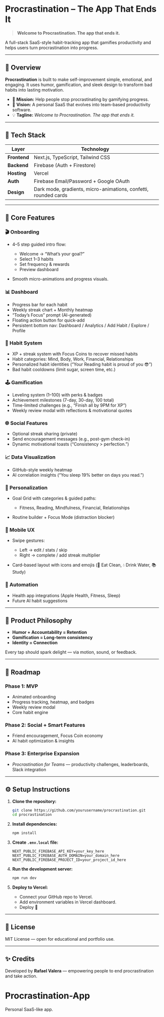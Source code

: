 # Procrastination – The App That Ends It

> **Welcome to Procrastination. The app that ends it.**

A full-stack SaaS-style habit-tracking app that gamifies productivity and helps users turn procrastination into progress.

---

## 🚀 Overview

**Procrastination** is built to make self-improvement simple, emotional, and engaging. It uses humor, gamification, and sleek design to transform bad habits into lasting motivation.

* 🧭 **Mission:** Help people stop procrastinating by gamifying progress.
* 🎯 **Vision:** A personal SaaS that evolves into team-based productivity software.
* 💡 **Tagline:** *Welcome to Procrastination. The app that ends it.*

---

## 🧱 Tech Stack

| Layer        | Technology                                                      |
| ------------ | --------------------------------------------------------------- |
| **Frontend** | Next.js, TypeScript, Tailwind CSS                               |
| **Backend**  | Firebase (Auth + Firestore)                                     |
| **Hosting**  | Vercel                                                          |
| **Auth**     | Firebase Email/Password + Google OAuth                          |
| **Design**   | Dark mode, gradients, micro-animations, confetti, rounded cards |

---

## 🧩 Core Features

### 🎬 Onboarding

* 4–5 step guided intro flow:

  * Welcome → “What’s your goal?”
  * Select 1–3 habits
  * Set frequency & rewards
  * Preview dashboard
* Smooth micro-animations and progress visuals.

### 📊 Dashboard

* Progress bar for each habit
* Weekly streak chart + Monthly heatmap
* “Today’s Focus” prompt (AI-generated)
* Floating action button for quick-add
* Persistent bottom nav: Dashboard / Analytics / Add Habit / Explore / Profile

### 🔁 Habit System

* XP + streak system with Focus Coins to recover missed habits
* Habit categories: Mind, Body, Work, Financial, Relationships
* Personalized habit identities (“Your Reading habit is proud of you 😎”)
* Bad habit cooldowns (limit sugar, screen time, etc.)

### 🕹️ Gamification

* Leveling system (1–100) with perks & badges
* Achievement milestones (7-day, 30-day, 100 total)
* Time-limited challenges (e.g., “Finish all by 9PM for XP”)
* Weekly review modal with reflections & motivational quotes

### 🌐 Social Features

* Optional streak sharing (private)
* Send encouragement messages (e.g., post-gym check-in)
* Dynamic motivational toasts (“Consistency > perfection.”)

### 📈 Data Visualization

* GitHub-style weekly heatmap
* AI correlation insights (“You sleep 19% better on days you read.”)

### 🎨 Personalization

* Goal Grid with categories & guided paths:

  * Fitness, Reading, Mindfulness, Financial, Relationships
* Routine builder + Focus Mode (distraction blocker)

### 📱 Mobile UX

* Swipe gestures:

  * Left → edit / stats / skip
  * Right → complete / add streak multiplier
* Card-based layout with icons and emojis (🍎 Eat Clean, 💧 Drink Water, 📚 Study)

### 🤖 Automation

* Health app integrations (Apple Health, Fitness, Sleep)
* Future AI habit suggestions

---

## 🧠 Product Philosophy

* **Humor + Accountability = Retention**
* **Gamification = Long-term consistency**
* **Identity = Connection**

Every tap should spark delight — via motion, sound, or feedback.

---

## 🧭 Roadmap

### Phase 1: MVP

* Animated onboarding
* Progress tracking, heatmap, and badges
* Weekly review modal
* Core habit engine

### Phase 2: Social + Smart Features

* Friend encouragement, Focus Coin economy
* AI habit optimization & insights

### Phase 3: Enterprise Expansion

* *Procrastination for Teams* — productivity challenges, leaderboards, Slack integration

---

## ⚙️ Setup Instructions

1. **Clone the repository:**

   ```bash
   git clone https://github.com/yourusername/procrastination.git
   cd procrastination
   ```
2. **Install dependencies:**

   ```bash
   npm install
   ```
3. **Create `.env.local` file:**

   ```env
   NEXT_PUBLIC_FIREBASE_API_KEY=your_key_here
   NEXT_PUBLIC_FIREBASE_AUTH_DOMAIN=your_domain_here
   NEXT_PUBLIC_FIREBASE_PROJECT_ID=your_project_id_here
   ```
4. **Run the development server:**

   ```bash
   npm run dev
   ```
5. **Deploy to Vercel:**

   * Connect your GitHub repo to Vercel.
   * Add environment variables in Vercel dashboard.
   * Deploy 🚀

---

## 📜 License

MIT License — open for educational and portfolio use.

---

## ✨ Credits

Developed by **Rafael Valera** — empowering people to end procrastination and take action.


# Procrastination-App
Personal SaaS-like app.
